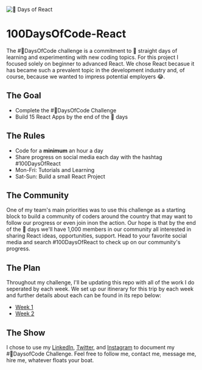 ![💯 Days of React](https://res.cloudinary.com/practicaldev/image/fetch/s--BtFmMese--/c_limit%2Cf_auto%2Cfl_progressive%2Cq_auto%2Cw_880/https://thepracticaldev.s3.amazonaws.com/i/l0c0wxzhblog13jgbl4p.jpg)
# 100DaysOfCode-React
The #💯DaysOfCode challenge is a commitment to 💯 straight days of learning and experimenting with new coding topics. For this project I focused solely on beginner to advanced React. We chose React becasue it has became such a prevalent topic in the development industry and, of course, because we wanted to impress potential employers 😂.

## The Goal
* Complete the #💯DaysOfCode Challenge
* Build 15 React Apps by the end of the 💯 days

## The Rules
* Code for a **minimum** an hour a day
* Share progress on social media each day with the hashtag #100DaysOfReact
* Mon-Fri: Tutorials and Learning
* Sat-Sun: Build a small React Project

## The Community
One of my team's main priorities was to use this challenge as a starting block to build a community of coders around the country that may want to follow our progress or even join inon the action. Our hope is that by the end of the 💯 days we'll have 1,000 members in our community all interested in sharing React ideas, opportunities, support. Head to your favorite social media and search #100DaysOfReact to check up on our community's progress.

## The Plan
Throughout my challenge, I'll be updating this repo with all of the work I do seperated by each week. We set up our itinerary for this trip by each week and further details about each can be found in its repo below:

* [Week 1](https://github.com/gr8white/100DaysOfCode-React/tree/master/Week1)
* [Week 2](https://github.com/gr8white/100DaysOfCode-React/tree/master/Week2)

## The Show
I chose to use my [LinkedIn](https://www.linkedin.com/in/dwhitejr/), [Twitter](https://twitter.com/_derrickwhite), and [Instagram](https://www.instagram.com/derrick.white/) to document my #💯DaysofCode Challenge. Feel free to follow me, contact me, message me, hire me, whatever floats your boat.
